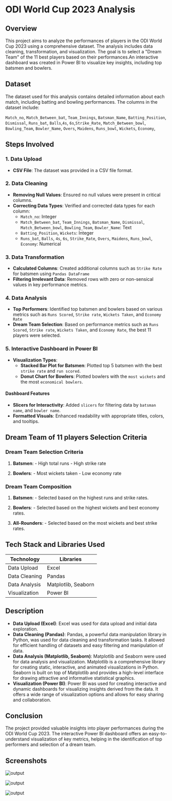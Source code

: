 
# ODI World Cup 2023 Analysis
## Overview

This project aims to analyze the performances of players in the ODI World Cup 2023 using a comprehensive dataset. The analysis includes data cleaning, transformation, and visualization. The goal is to select a "Dream Team" of the 11 best players based on their performances.An interactive dashboard was created in Power BI to visualize key insights, including top batsmen and bowlers.


## Dataset
The dataset used for this analysis contains detailed information about each match, including batting and bowling performances. The columns in the dataset include:

`Match_no`, `Match_Between_bat`, `Team_Innings`, `Batsman_Name`, `Batting_Position`, `Dismissal`, `Runs_bat`, `Balls`,`4s`, `6s`,`Strike_Rate`, 
`Match_Between_bowl`, 
`Bowling_Team`, 
`Bowler_Name`,
`Overs`, 
`Maidens`,
`Runs_bowl`, 
`Wickets`, 
`Economy`, 
## Steps Involved
### 1. Data Upload
- **CSV File**: The dataset was provided in a CSV file format.

### 2. Data Cleaning
- **Removing Null Values**: Ensured no null values were present in critical columns.
- **Correcting Data Types**: Verified and corrected data types for each column:
  - `Match_no`: Integer
  - `Match_Between_bat`, `Team_Innings`, `Batsman_Name`, `Dismissal`, `Match_Between_bowl`, `Bowling_Team`, `Bowler_Name`: Text
  - `Batting_Position`, `Wickets`: Integer
  - `Runs_bat`, `Balls`, `4s`, `6s`, `Strike_Rate`, `Overs`, `Maidens`, `Runs_bowl`, `Economy`: Numerical

### 3. Data Transformation
- **Calculated Columns**: Created additional columns such as `Strike Rate` for batsmen using `Pandas DataFrame`
- **Filtering Irrelevant Data**: Removed rows with zero or non-sensical values in key performance metrics.

### 4. Data Analysis
- **Top Performers**: Identified top batsmen and bowlers based on various metrics such as `Runs Scored`, `Strike rate`, `Wickets Taken`, and `Economy Rate`
- **Dream Team Selection**: Based on performance metrics such as `Runs Scored`, `Strike rate`, `Wickets Taken`, and `Economy Rate`, the best 11 players were selected.

### 5. Interactive Dashboard in Power BI
- **Visualization Types**:
  - **Stacked Bar Plot for Batsmen**: Plotted top 5 batsmen with the best `strike rate` and `run scored`.
  - **Donut Chart for Bowlers**: Plotted bowlers with the `most wickets` and the most `economical bowlers`.

#### Dashboard Features
- **Slicers for Interactivity**: Added `slicers` for filtering data by `batsman name`, and `bowler name`.
- **Formatted Visuals**: Enhanced readability with appropriate titles, colors, and tooltips.
## Dream Team of 11 players Selection Criteria
### Dream Team Selection Criteria
1. **Batsmen**:
        - High total runs
        - High strike rate

2. **Bowlers**:
        - Most wickets taken
        - Low economy rate

### Dream Team Composition
1.  **Batsmen**:
        - Selected based on the highest runs and strike rates.

2.  **Bowlers**:
        - Selected based on the highest wickets and best economy rates.

3.  **All-Rounders**:
        - Selected based on the most wickets and best strike rates.
## Tech Stack and Libraries Used
| Technology   | Libraries           |
|--------------|---------------------|
| Data Upload  | Excel               |
| Data Cleaning| Pandas              |
| Data Analysis| Matplotlib, Seaborn |
| Visualization| Power BI            |

## Description

- **Data Upload (Excel)**: Excel was used for data upload and initial data exploration.
- **Data Cleaning (Pandas)**: Pandas, a powerful data manipulation library in Python, was used for data cleaning and transformation tasks. It allowed for efficient handling of datasets and easy filtering and manipulation of data.
- **Data Analysis (Matplotlib, Seaborn)**: Matplotlib and Seaborn were used for data analysis and visualization. Matplotlib is a comprehensive library for creating static, interactive, and animated visualizations in Python. Seaborn is built on top of Matplotlib and provides a high-level interface for drawing attractive and informative statistical graphics.
- **Visualization (Power BI)**: Power BI was used for creating interactive and dynamic dashboards for visualizing insights derived from the data. It offers a wide range of visualization options and allows for easy sharing and collaboration.
## Conclusion
The project provided valuable insights into player performances during the ODI World Cup 2023. The interactive Power BI dashboard offers an easy-to-understand visualization of key metrics, helping in the identification of top performers and selection of a dream team.
## Screenshots

![output](https://github.com/animishtripathy24/ODI_WORLD_CUP_2023_ANALYSIS/assets/135792519/add81992-a306-4d52-85cc-48d9c9437820)

![output](https://github.com/animishtripathy24/ODI_WORLD_CUP_2023_ANALYSIS/assets/135792519/9d9c07d3-a924-4483-9c1e-38f104669f2b)

![output](https://github.com/animishtripathy24/ODI_WORLD_CUP_2023_ANALYSIS/assets/135792519/9c00cd4a-2ed0-473b-aec5-fb903371da1d)

